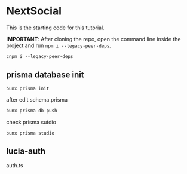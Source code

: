 # NextSocial
This is the starting code for this tutorial.

**IMPORTANT**: After cloning the repo, open the command line inside the project and run `npm i --legacy-peer-deps`.

```
cnpm i --legacy-peer-deps
```

## prisma database init
```
bunx prisma init
```
after edit schema.prisma 
```a
bunx prisma db push
```
check prisma sutdio
```
bunx prisma studio
```

## lucia-auth
auth.ts
